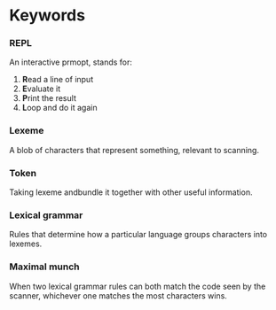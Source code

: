 # Keywords

### REPL
An interactive prmopt, stands for:
1. **R**ead a line of input
2. **E**valuate it
3. **P**rint the result
4. **L**oop and do it again

### Lexeme
A blob of characters that represent something, relevant to scanning.

### Token
Taking lexeme andbundle it together with other useful information.

### Lexical grammar
Rules that determine how a particular language groups characters into lexemes.

### Maximal munch
When two lexical grammar rules can both match the code seen by the scanner, whichever one matches the most characters wins.